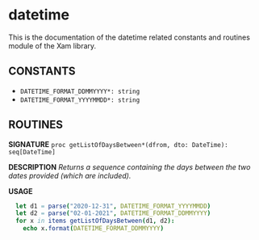 # datetime

This is the documentation of the datetime related constants and routines module of the Xam library.

## CONSTANTS

- `DATETIME_FORMAT_DDMMYYYY*: string`
- `DATETIME_FORMAT_YYYYMMDD*: string`

## ROUTINES

**SIGNATURE**
`proc getListOfDaysBetween*(dfrom, dto: DateTime): seq[DateTime]`

**DESCRIPTION**
*Returns a sequence containing the days between the two dates provided (which are included).*

**USAGE**
```nim
  let d1 = parse("2020-12-31", DATETIME_FORMAT_YYYYMMDD)
  let d2 = parse("02-01-2021", DATETIME_FORMAT_DDMMYYYY)
  for x in items getListOfDaysBetween(d1, d2):
    echo x.format(DATETIME_FORMAT_DDMMYYYY)
```
